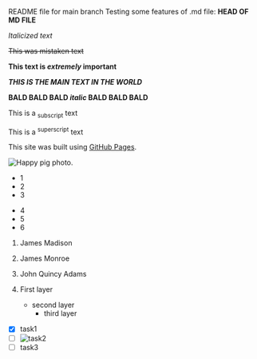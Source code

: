 README file for main branch
Testing some features of .md file:
**HEAD OF MD FILE**

*Italicized text*

~~This was mistaken text~~

**This text is _extremely_ important**

***THIS IS THE MAIN TEXT IN THE WORLD***

**BALD BALD BALD _italic_ BALD BALD BALD**

This is a <sub>subscript</sub> text

This is a <sup>superscript</sup> text

This site was built using [GitHub Pages](https://pages.github.com/).

![Happy pig photo.](https://animals.pibig.info/uploads/posts/2023-04/1681441340_animals-pibig-info-p-dovolnii-porosenok-zhivotnie-instagram-1.jpg)

- 1
- 2
- 3

+ 4
+ 5
+ 6

1. James Madison
2. James Monroe
3. John Quincy Adams

1. First layer
    - second layer
        - third layer

- [x] task1
- [ ] ![task2](https://animals.pibig.info/uploads/posts/2023-04/1681441340_animals-pibig-info-p-dovolnii-porosenok-zhivotnie-instagram-1.jpg)
- [ ] task3